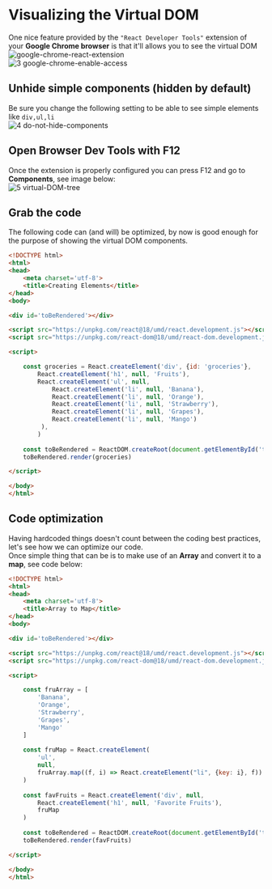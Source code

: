 # Visualizing the Virtual DOM
One nice feature provided by the `"React Developer Tools"` extension of your **Google Chrome browser** is that it'll allows you to see the virtual DOM</br>
![google-chrome-react-extension](https://github.com/danielurra/react/assets/51704179/bb9713bc-b024-4169-b52b-339a8c658e87)</br>
![3 google-chrome-enable-access](https://github.com/danielurra/react/assets/51704179/e39d9d79-51fb-49c1-890d-35aa7b81a9cb)</br>
## Unhide simple components (hidden by default)
Be sure you change the following setting to be able to see simple elements like `div,ul,li`</br>
![4 do-not-hide-components](https://github.com/danielurra/react/assets/51704179/ed6beaae-ae54-4198-90d4-69351ba1a4da)</br>
## Open Browser Dev Tools with F12
Once the extension is properly configured you can press F12 and go to **Components**, see image below:</br>
![5 virtual-DOM-tree](https://github.com/danielurra/react/assets/51704179/89454a93-3bf7-4808-bb06-db5943229d48)</br>
## Grab the code
The following code can (and will) be optimized, by now is good enough for the purpose of showing the virtual DOM components.</br>
```html
<!DOCTYPE html>
<html>
<head>
    <meta charset='utf-8'>
    <title>Creating Elements</title>
</head>
<body>

<div id='toBeRendered'></div>

<script src="https://unpkg.com/react@18/umd/react.development.js"></script>
<script src="https://unpkg.com/react-dom@18/umd/react-dom.development.js"></script>

<script>

    const groceries = React.createElement('div', {id: 'groceries'},
        React.createElement('h1', null, 'Fruits'),
        React.createElement('ul', null,
            React.createElement('li', null, 'Banana'),
            React.createElement('li', null, 'Orange'),
            React.createElement('li', null, 'Strawberry'),
            React.createElement('li', null, 'Grapes'),
            React.createElement('li', null, 'Mango')
         ),
        )
       
    const toBeRendered = ReactDOM.createRoot(document.getElementById('toBeRendered'))
    toBeRendered.render(groceries)

</script>

</body>
</html>

```
## Code optimization
Having hardcoded things doesn't count between the coding best practices, let's see how we can optimize our code.</br>
Once simple thing that can be is to make use of an **Array** and convert it to a **map**, see code below:
```html
<!DOCTYPE html>
<html>
<head>
    <meta charset='utf-8'>
    <title>Array to Map</title>
</head>
<body>

<div id='toBeRendered'></div>

<script src="https://unpkg.com/react@18/umd/react.development.js"></script>
<script src="https://unpkg.com/react-dom@18/umd/react-dom.development.js"></script>

<script>

    const fruArray = [
        'Banana',
        'Orange',
        'Strawberry',
        'Grapes',
        'Mango'
    ]
    
    const fruMap = React.createElement(
        'ul', 
        null, 
        fruArray.map((f, i) => React.createElement("li", {key: i}, f))
    )
    
    const favFruits = React.createElement('div', null,
        React.createElement('h1', null, 'Favorite Fruits'),
        fruMap
    )
    
    const toBeRendered = ReactDOM.createRoot(document.getElementById('toBeRendered'))
    toBeRendered.render(favFruits)

</script>

</body>
</html>

```


